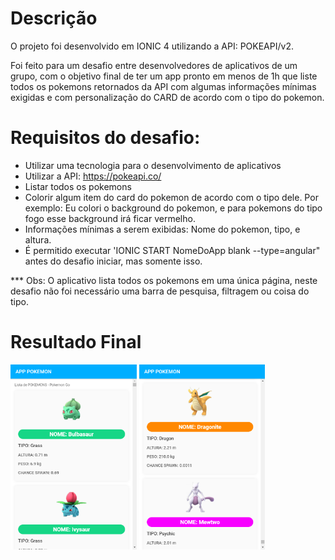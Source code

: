# Descrição

O projeto foi desenvolvido em IONIC 4 utilizando a API: POKEAPI/v2.

Foi feito para um desafio entre desenvolvedores de aplicativos de um grupo, com o objetivo final de ter um app pronto em menos de 1h 
que liste todos os pokemons retornados da API com algumas informações mínimas exigidas e com personalização do CARD de acordo com o tipo
do pokemon.

# Requisitos do desafio:

- Utilizar uma tecnologia para o desenvolvimento de aplicativos
- Utilizar a API: https://pokeapi.co/
- Listar todos os pokemons
- Colorir algum item do card do pokemon de acordo com o tipo dele. Por exemplo: Eu colori o background do pokemon, e para pokemons do 
tipo fogo esse background irá ficar vermelho.
- Informações mínimas a serem exibidas: Nome do pokemon, tipo, e altura.
- É permitido executar 'IONIC START NomeDoApp blank --type=angular" antes do desafio iniciar, mas somente isso.

*** Obs: O aplicativo lista todos os pokemons em uma única página, neste desafio não foi necessário uma barra de pesquisa, 
filtragem ou coisa do tipo.

# Resultado Final

<span>
  <img src="https://raw.githubusercontent.com/Joao-Sena/app-pokemon/master/src/assets/print-1.png" width="40%">
  <img src="https://raw.githubusercontent.com/Joao-Sena/app-pokemon/master/src/assets/print-2.png" width="40%">
</span>
